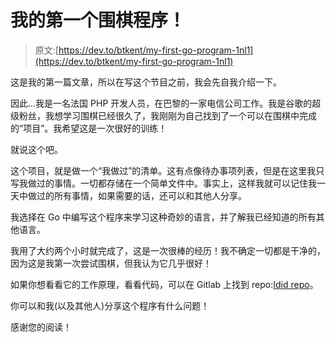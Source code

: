 # 我的第一个围棋程序！

> 原文:[https://dev.to/btkent/my-first-go-program-1nl1](https://dev.to/btkent/my-first-go-program-1nl1)

这是我的第一篇文章，所以在写这个节目之前，我会先自我介绍一下。

因此...我是一名法国 PHP 开发人员，在巴黎的一家电信公司工作。我是谷歌的超级粉丝，我想学习围棋已经很久了，我刚刚为自己找到了一个可以在围棋中完成的“项目”。我希望这是一次很好的训练！

就说这个吧。

这个项目，就是做一个“我做过”的清单。这有点像待办事项列表，但是在这里我只写我做过的事情。一切都存储在一个简单文件中。事实上，这样我就可以记住我一天中做过的所有事情，如果需要的话，还可以和其他人分享。

我选择在 Go 中编写这个程序来学习这种奇妙的语言，并了解我已经知道的所有其他语言。

我用了大约两个小时就完成了，这是一次很棒的经历！我不确定一切都是干净的，因为这是我第一次尝试围棋，但我认为它几乎很好！

如果你想看看它的工作原理，看看代码，可以在 Gitlab 上找到 repo:[Idid repo](https://github.com/BtKent/idid)。

你可以和我(以及其他人)分享这个程序有什么问题！

感谢您的阅读！